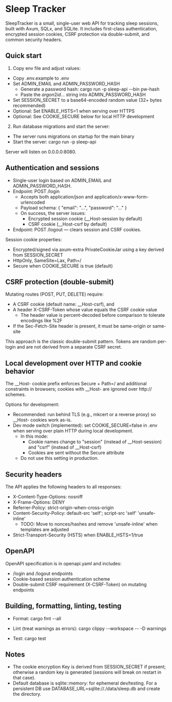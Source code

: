 # Sleep Tracker

SleepTracker is a small, single-user web API for tracking sleep sessions, built with Axum, SQLx, and SQLite. It includes first-class authentication, encrypted session cookies, CSRF protection via double-submit, and common security headers.

## Quick start

1) Copy env file and adjust values:
- Copy .env.example to .env
- Set ADMIN_EMAIL and ADMIN_PASSWORD_HASH
  - Generate a password hash:
    cargo run -p sleep-api --bin pw-hash
  - Paste the $argon2id$... string into ADMIN_PASSWORD_HASH
- Set SESSION_SECRET to a base64-encoded random value (32+ bytes recommended)
- Optional: Set ENABLE_HSTS=1 when serving over HTTPS
- Optional: See COOKIE_SECURE below for local HTTP development

2) Run database migrations and start the server:
- The server runs migrations on startup for the main binary
- Start the server:
  cargo run -p sleep-api

Server will listen on 0.0.0.0:8080.

## Authentication and sessions

- Single-user login based on ADMIN_EMAIL and ADMIN_PASSWORD_HASH.
- Endpoint: POST /login
  - Accepts both application/json and application/x-www-form-urlencoded
  - Payload schema:
    { "email": "...", "password": "..." }
  - On success, the server issues:
    - Encrypted session cookie (__Host-session by default)
    - CSRF cookie (__Host-csrf by default)
- Endpoint: POST /logout — clears session and CSRF cookies.

Session cookie properties:
- Encrypted/signed via axum-extra PrivateCookieJar using a key derived from SESSION_SECRET
- HttpOnly, SameSite=Lax, Path=/
- Secure when COOKIE_SECURE is true (default)

## CSRF protection (double-submit)

Mutating routes (POST, PUT, DELETE) require:
- A CSRF cookie (default name: __Host-csrf), and
- A header X-CSRF-Token whose value equals the CSRF cookie value
  - The header value is percent-decoded before comparison to tolerate encodings like %2F
- If the Sec-Fetch-Site header is present, it must be same-origin or same-site

This approach is the classic double-submit pattern. Tokens are random per-login and are not derived from a separate CSRF secret.

## Local development over HTTP and cookie behavior

The __Host- cookie prefix enforces Secure + Path=/ and additional constraints in browsers; cookies with __Host- are ignored over http:// schemes.

Options for development:
- Recommended: run behind TLS (e.g., mkcert or a reverse proxy) so __Host- cookies work as-is.
- Dev mode switch (implemented): set COOKIE_SECURE=false in .env when serving over plain HTTP during local development.
  - In this mode:
    - Cookie names change to "session" (instead of __Host-session) and "csrf" (instead of __Host-csrf)
    - Cookies are sent without the Secure attribute
  - Do not use this setting in production.

## Security headers

The API applies the following headers to all responses:
- X-Content-Type-Options: nosniff
- X-Frame-Options: DENY
- Referrer-Policy: strict-origin-when-cross-origin
- Content-Security-Policy: default-src 'self'; script-src 'self' 'unsafe-inline'
  - TODO: Move to nonces/hashes and remove 'unsafe-inline' when templates are adjusted
- Strict-Transport-Security (HSTS) when ENABLE_HSTS=1/true

## OpenAPI

OpenAPI specification is in openapi.yaml and includes:
- /login and /logout endpoints
- Cookie-based session authentication scheme
- Double-submit CSRF requirement (X-CSRF-Token) on mutating endpoints

## Building, formatting, linting, testing

- Format:
  cargo fmt --all

- Lint (treat warnings as errors):
  cargo clippy --workspace -- -D warnings

- Test:
  cargo test

## Notes

- The cookie encryption Key is derived from SESSION_SECRET if present; otherwise a random key is generated (sessions will break on restart in that case).
- Default database is sqlite::memory: for ephemeral dev/testing. For a persistent DB use DATABASE_URL=sqlite://./data/sleep.db and create the directory.
